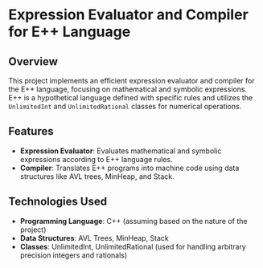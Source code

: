 # Expression Evaluator and Compiler for E++ Language

## Overview
This project implements an efficient expression evaluator and compiler for the E++ language, focusing on mathematical and symbolic expressions. E++ is a hypothetical language defined with specific rules and utilizes the `UnlimitedInt` and `UnlimitedRational` classes for numerical operations.

## Features
- **Expression Evaluator**: Evaluates mathematical and symbolic expressions according to E++ language rules.
- **Compiler**: Translates E++ programs into machine code using data structures like AVL trees, MinHeap, and Stack.

## Technologies Used
- **Programming Language**: C++ (assuming based on the nature of the project)
- **Data Structures**: AVL Trees, MinHeap, Stack
- **Classes**: UnlimitedInt, UnlimitedRational (used for handling arbitrary precision integers and rationals)


